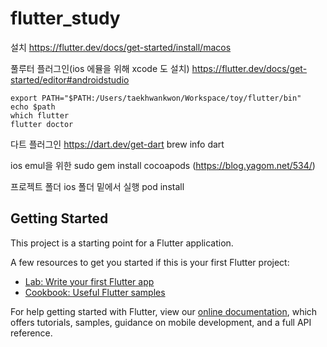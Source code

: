 # flutter_study

설치
https://flutter.dev/docs/get-started/install/macos

풀루터 플러그인(ios 에뮬을 위해 xcode 도 설치)
https://flutter.dev/docs/get-started/editor#androidstudio

	export PATH="$PATH:/Users/taekhwankwon/Workspace/toy/flutter/bin"
	echo $path
	which flutter
	flutter doctor

다트 플러그인
https://dart.dev/get-dart
	brew info dart


ios emul을 위한
sudo gem install cocoapods
(https://blog.yagom.net/534/)

프로젝트 폴더 ios 폴더 밑에서 실행
pod install


## Getting Started

This project is a starting point for a Flutter application.

A few resources to get you started if this is your first Flutter project:

- [Lab: Write your first Flutter app](https://flutter.dev/docs/get-started/codelab)
- [Cookbook: Useful Flutter samples](https://flutter.dev/docs/cookbook)

For help getting started with Flutter, view our
[online documentation](https://flutter.dev/docs), which offers tutorials,
samples, guidance on mobile development, and a full API reference.
